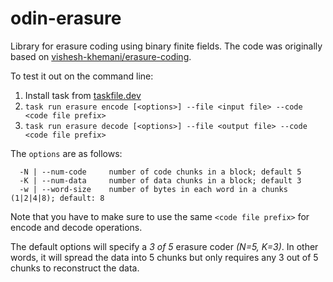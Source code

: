 # odin-erasure

Library for erasure coding using binary finite fields.
The code was originally based on [vishesh-khemani/erasure-coding](https://github.com/vishesh-khemani/erasure-coding).

To test it out on the command line:

1. Install task from [taskfile.dev](https://taskfile.dev)
2. `task run erasure encode [<options>] --file <input file> --code <code file prefix>`
3. `task run erasure decode [<options>] --file <output file> --code <code file prefix>`

The `options` are as follows:

      -N | --num-code     number of code chunks in a block; default 5
      -K | --num-data     number of data chunks in a block; default 3
      -w | --word-size    number of bytes in each word in a chunks (1|2|4|8); default: 8

Note that you have to make sure to use the same `<code file prefix>` for encode and decode operations.

The default options will specify a _3 of 5_ erasure coder *(N=5, K=3)*. In other words, it will spread the data into 5 chunks but only requires any 3 out of 5 chunks to reconstruct the data.

